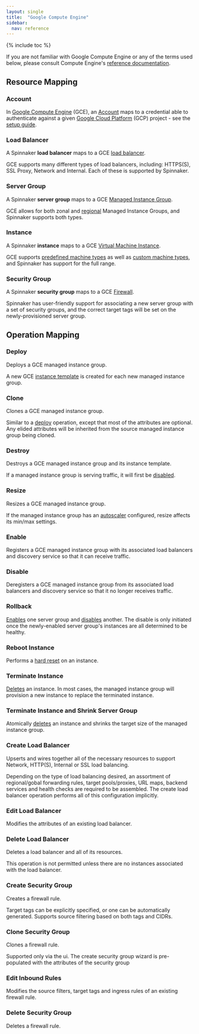 ```yaml
---
layout: single
title:  "Google Compute Engine"
sidebar:
  nav: reference
---
```


{% include toc %}

If you are not familiar with Google Compute Engine or any of the terms used below, please consult
Compute Engine's [reference documentation](https://cloud.google.com/compute).

## Resource Mapping

### Account
In [Google Compute Engine](https://cloud.google.com/compute) (GCE), an [Account](/setup/providers/overview#accounts)
maps to a credential able to authenticate against a given [Google Cloud Platform](https://cloud.google.com/) (GCP)
project - see the [setup guide](/setup/providers/gce).

### Load Balancer
A Spinnaker **load balancer** maps to a GCE [load balancer](https://cloud.google.com/compute/docs/load-balancing/). 

GCE supports many different types of load balancers, including: HTTPS(S), SSL Proxy, Network and Internal. Each of these
is supported by Spinnaker.

### Server Group
A Spinnaker **server group** maps to a GCE
[Managed Instance Group](https://cloud.google.com/compute/docs/instance-groups/creating-groups-of-managed-instances).

GCE allows for both zonal and
[regional](https://cloud.google.com/compute/docs/instance-groups/distributing-instances-with-regional-instance-groups)
Managed Instance Groups, and Spinnaker supports both types.

### Instance
A Spinnaker **instance** maps to a GCE [Virtual Machine Instance](https://cloud.google.com/compute/docs/instances/).

GCE supports [predefined machine types](https://cloud.google.com/compute/docs/machine-types#predefined_machine_types) as
well as [custom machine types](https://cloud.google.com/compute/docs/machine-types#custom_machine_types), and Spinnaker
has support for the full range.

### Security Group
A Spinnaker **security group** maps to a GCE [Firewall](https://cloud.google.com/compute/docs/vpc/firewalls).

Spinnaker has user-friendly support for associating a new server group with a set of security groups, and the correct
target tags will be set on the newly-provisioned server group.

## Operation Mapping

### Deploy

Deploys a GCE managed instance group.

A new GCE [instance template](https://cloud.google.com/compute/docs/instance-templates) is created for each new managed
instance group.

### Clone

Clones a GCE managed instance group.

Similar to a [deploy](#deploy) operation, except that most of the attributes are optional. Any elided attributes will be
inherited from the source managed instance group being cloned.

### Destroy 

Destroys a GCE managed instance group and its instance template.

If a managed instance group is serving traffic, it will first be [disabled](#disable).

### Resize

Resizes a GCE managed instance group.

If the managed instance group has an [autoscaler](https://cloud.google.com/compute/docs/autoscaler/) configured, resize
affects its min/max settings.

### Enable

Registers a GCE managed instance group with its associated load balancers and discovery service so that it can receive
traffic.

### Disable

Deregisters a GCE managed instance group from its associated load balancers and discovery service so that it no longer
receives traffic.

### Rollback

[Enables](#enable) one server group and [disables](#disable) another. The disable is only initiated once the
newly-enabled server group's instances are all determined to be healthy.

### Reboot Instance

Performs a [hard reset](https://cloud.google.com/compute/docs/instances/restarting-an-instance) on an instance.

### Terminate Instance

[Deletes](https://cloud.google.com/compute/docs/instances/stopping-or-deleting-an-instance#delete_an_instance) an
instance. In most cases, the managed instance group will provision a new instance to replace the terminated instance.

### Terminate Instance and Shrink Server Group

Atomically [deletes](https://cloud.google.com/sdk/gcloud/reference/compute/instance-groups/managed/delete-instances) an
instance and shrinks the target size of the managed instance group.

### Create Load Balancer

Upserts and wires together all of the necessary resources to support Network, HTTP(S), Internal or SSL load balancing.

Depending on the type of load balancing desired, an assortment of regional/gobal forwarding rules, target pools/proxies,
URL maps, backend services and health checks are required to be assembled. The create load balancer operation performs
all of this configuration implicitly.

### Edit Load Balancer

Modifies the attributes of an existing load balancer.

### Delete Load Balancer

Deletes a load balancer and all of its resources.

This operation is not permitted unless there are no instances associated with the load balancer.

### Create Security Group

Creates a firewall rule.

Target tags can be explicitly specified, or one can be automatically generated. Supports source filtering based on both
tags and CIDRs.

### Clone Security Group

Clones a firewall rule.

Supported only via the ui. The create security group wizard is pre-populated with the attributes of the security group

### Edit Inbound Rules

Modifies the source filters, target tags and ingress rules of an existing firewall rule.

### Delete Security Group

Deletes a firewall rule.
